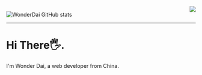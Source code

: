 <img src="https://github-readme-stats.vercel.app/api/top-langs/?username=daiwanxing" align="right" />

![WonderDai GitHub stats](https://github-readme-stats.vercel.app/api?username=daiwanxing&show_icons=true&theme=vue-dark)

<hr />

# Hi There🖐️.

I'm Wonder Dai, a web developer from China.
